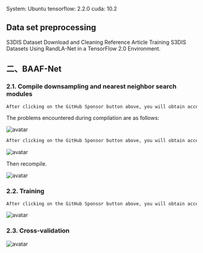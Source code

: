  System: Ubuntu tensorflow: 2.2.0 cuda: 10.2 

##  Data set preprocessing 

 S3DIS Dataset Download and Cleaning Reference Article Training S3DIS Datasets Using RandLA-Net in a TensorFlow 2.0 Environment. 

##  二、BAAF-Net 

###  2.1. Compile downsampling and nearest neighbor search modules 

  ```python  
After clicking on the GitHub Sponsor button above, you will obtain access permissions to my private code repository ( https://github.com/slowlon/my_code_bar ) to view this blog code. By searching the code number of this blog, you can find the code you need, code number is: 2024020309573662977
  ```  
 The problems encountered during compilation are as follows: 

 ![avatar]( 392de2e4d0c94af5bc1a88c7d623e43f.png) 

  ```python  
After clicking on the GitHub Sponsor button above, you will obtain access permissions to my private code repository ( https://github.com/slowlon/my_code_bar ) to view this blog code. By searching the code number of this blog, you can find the code you need, code number is: 2024020309573662977
  ```  
 ![avatar]( 5f3cbb9f30ec45158cf8b68d3291f5de.png) 

 Then recompile. 

 ![avatar]( fdeca9fe2a5e46c1a65f0a8853864043.png) 

###  2.2. Training 

  ```python  
After clicking on the GitHub Sponsor button above, you will obtain access permissions to my private code repository ( https://github.com/slowlon/my_code_bar ) to view this blog code. By searching the code number of this blog, you can find the code you need, code number is: 2024020309573662977
  ```  
 ![avatar]( a2853427892142b38948746cb731d50a.png) 

###  2.3. Cross-validation 

 ![avatar]( 998e3edae5744744b7f5f1745c93f15a.png) 

